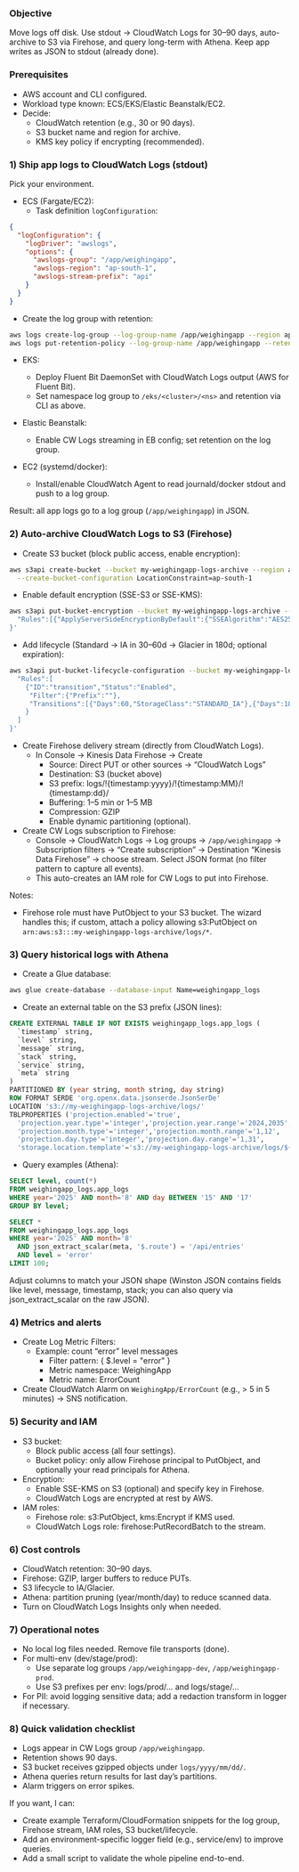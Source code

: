 ### Objective

Move logs off disk. Use stdout → CloudWatch Logs for 30–90 days, auto-archive to S3 via Firehose, and query long-term with Athena. Keep app writes as JSON to stdout (already done).

### Prerequisites

- AWS account and CLI configured.
- Workload type known: ECS/EKS/Elastic Beanstalk/EC2.
- Decide:
  - CloudWatch retention (e.g., 30 or 90 days).
  - S3 bucket name and region for archive.
  - KMS key policy if encrypting (recommended).

### 1) Ship app logs to CloudWatch Logs (stdout)

Pick your environment.

- ECS (Fargate/EC2):
  - Task definition `logConfiguration`:

```json
{
  "logConfiguration": {
    "logDriver": "awslogs",
    "options": {
      "awslogs-group": "/app/weighingapp",
      "awslogs-region": "ap-south-1",
      "awslogs-stream-prefix": "api"
    }
  }
}
```

- Create the log group with retention:

```bash
aws logs create-log-group --log-group-name /app/weighingapp --region ap-south-1 || true
aws logs put-retention-policy --log-group-name /app/weighingapp --retention-in-days 90 --region ap-south-1
```

- EKS:
  - Deploy Fluent Bit DaemonSet with CloudWatch Logs output (AWS for Fluent Bit).
  - Set namespace log group to `/eks/<cluster>/<ns>` and retention via CLI as above.

- Elastic Beanstalk:
  - Enable CW Logs streaming in EB config; set retention on the log group.

- EC2 (systemd/docker):
  - Install/enable CloudWatch Agent to read journald/docker stdout and push to a log group.

Result: all app logs go to a log group (`/app/weighingapp`) in JSON.

### 2) Auto-archive CloudWatch Logs to S3 (Firehose)

- Create S3 bucket (block public access, enable encryption):

```bash
aws s3api create-bucket --bucket my-weighingapp-logs-archive --region ap-south-1 \
  --create-bucket-configuration LocationConstraint=ap-south-1
```

- Enable default encryption (SSE-S3 or SSE-KMS):

```bash
aws s3api put-bucket-encryption --bucket my-weighingapp-logs-archive --server-side-encryption-configuration '{
  "Rules":[{"ApplyServerSideEncryptionByDefault":{"SSEAlgorithm":"AES256"}}]
}'
```

- Add lifecycle (Standard → IA in 30–60d → Glacier in 180d; optional expiration):

```bash
aws s3api put-bucket-lifecycle-configuration --bucket my-weighingapp-logs-archive --lifecycle-configuration '{
  "Rules":[
    {"ID":"transition","Status":"Enabled",
     "Filter":{"Prefix":""},
     "Transitions":[{"Days":60,"StorageClass":"STANDARD_IA"},{"Days":180,"StorageClass":"GLACIER"}]
    }
  ]
}'
```

- Create Firehose delivery stream (directly from CloudWatch Logs).
  - In Console → Kinesis Data Firehose → Create
    - Source: Direct PUT or other sources → “CloudWatch Logs”
    - Destination: S3 (bucket above)
    - S3 prefix: logs/!{timestamp:yyyy}/!{timestamp:MM}/!{timestamp:dd}/
    - Buffering: 1–5 min or 1–5 MB
    - Compression: GZIP
    - Enable dynamic partitioning (optional).
- Create CW Logs subscription to Firehose:
  - Console → CloudWatch Logs → Log groups → `/app/weighingapp` → Subscription filters → “Create subscription” → Destination “Kinesis Data Firehose” → choose stream. Select JSON format (no filter pattern to capture all events).
  - This auto-creates an IAM role for CW Logs to put into Firehose.

Notes:

- Firehose role must have PutObject to your S3 bucket. The wizard handles this; if custom, attach a policy allowing s3:PutObject on `arn:aws:s3:::my-weighingapp-logs-archive/logs/*`.

### 3) Query historical logs with Athena

- Create a Glue database:

```bash
aws glue create-database --database-input Name=weighingapp_logs
```

- Create an external table on the S3 prefix (JSON lines):

```sql
CREATE EXTERNAL TABLE IF NOT EXISTS weighingapp_logs.app_logs (
  `timestamp` string,
  `level` string,
  `message` string,
  `stack` string,
  `service` string,
  `meta` string
)
PARTITIONED BY (year string, month string, day string)
ROW FORMAT SERDE 'org.openx.data.jsonserde.JsonSerDe'
LOCATION 's3://my-weighingapp-logs-archive/logs/'
TBLPROPERTIES ('projection.enabled'='true',
  'projection.year.type'='integer','projection.year.range'='2024,2035',
  'projection.month.type'='integer','projection.month.range'='1,12',
  'projection.day.type'='integer','projection.day.range'='1,31',
  'storage.location.template'='s3://my-weighingapp-logs-archive/logs/${year}/${month}/${day}/');
```

- Query examples (Athena):

```sql
SELECT level, count(*)
FROM weighingapp_logs.app_logs
WHERE year='2025' AND month='8' AND day BETWEEN '15' AND '17'
GROUP BY level;

SELECT *
FROM weighingapp_logs.app_logs
WHERE year='2025' AND month='8'
  AND json_extract_scalar(meta, '$.route') = '/api/entries'
  AND level = 'error'
LIMIT 100;
```

Adjust columns to match your JSON shape (Winston JSON contains fields like level, message, timestamp, stack; you can also query via json_extract_scalar on the raw JSON).

### 4) Metrics and alerts

- Create Log Metric Filters:
  - Example: count “error” level messages
    - Filter pattern: { $.level = "error" }
    - Metric namespace: WeighingApp
    - Metric name: ErrorCount
- Create CloudWatch Alarm on `WeighingApp/ErrorCount` (e.g., > 5 in 5 minutes) → SNS notification.

### 5) Security and IAM

- S3 bucket:
  - Block public access (all four settings).
  - Bucket policy: only allow Firehose principal to PutObject, and optionally your read principals for Athena.
- Encryption:
  - Enable SSE-KMS on S3 (optional) and specify key in Firehose.
  - CloudWatch Logs are encrypted at rest by AWS.
- IAM roles:
  - Firehose role: s3:PutObject, kms:Encrypt if KMS used.
  - CloudWatch Logs role: firehose:PutRecordBatch to the stream.

### 6) Cost controls

- CloudWatch retention: 30–90 days.
- Firehose: GZIP, larger buffers to reduce PUTs.
- S3 lifecycle to IA/Glacier.
- Athena: partition pruning (year/month/day) to reduce scanned data.
- Turn on CloudWatch Logs Insights only when needed.

### 7) Operational notes

- No local log files needed. Remove file transports (done).
- For multi-env (dev/stage/prod):
  - Use separate log groups `/app/weighingapp-dev`, `/app/weighingapp-prod`.
  - Use S3 prefixes per env: logs/prod/… and logs/stage/…
- For PII: avoid logging sensitive data; add a redaction transform in logger if necessary.

### 8) Quick validation checklist

- Logs appear in CW Logs group `/app/weighingapp`.
- Retention shows 90 days.
- S3 bucket receives gzipped objects under `logs/yyyy/mm/dd/`.
- Athena queries return results for last day’s partitions.
- Alarm triggers on error spikes.

If you want, I can:

- Create example Terraform/CloudFormation snippets for the log group, Firehose stream, IAM roles, S3 bucket/lifecycle.
- Add an environment-specific logger field (e.g., service/env) to improve queries.
- Add a small script to validate the whole pipeline end-to-end.
